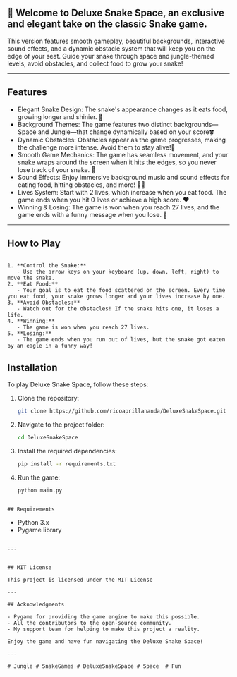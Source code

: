 ## 🐍 Welcome to Deluxe Snake Space, an exclusive and elegant take on the classic Snake game. 

This version features smooth gameplay, beautiful backgrounds, interactive sound effects, and a dynamic obstacle system that will keep you on the edge of your seat. Guide your snake through space and jungle-themed levels, avoid obstacles, and collect food to grow your snake!

---

## Features

- Elegant Snake Design: The snake's appearance changes as it eats food, growing longer and shinier. 🐍
- Background Themes: The game features two distinct backgrounds—Space and Jungle—that change dynamically based on your score🍀
- Dynamic Obstacles: Obstacles appear as the game progresses, making the challenge more intense. Avoid them to stay alive!🦅
- Smooth Game Mechanics: The game has seamless movement, and your snake wraps around the screen when it hits the edges, so you never lose track of your snake. 🗻
- Sound Effects: Enjoy immersive background music and sound effects for eating food, hitting obstacles, and more! 🎼🎵
- Lives System: Start with 2 lives, which increase when you eat food. The game ends when you hit 0 lives or achieve a high score. ❤
- Winning & Losing: The game is won when you reach 27 lives, and the game ends with a funny message when you lose. 🍷

---

## How to Play

```

1. **Control the Snake:**
   - Use the arrow keys on your keyboard (up, down, left, right) to move the snake.
2. **Eat Food:**
   - Your goal is to eat the food scattered on the screen. Every time you eat food, your snake grows longer and your lives increase by one.
3. **Avoid Obstacles:**
   - Watch out for the obstacles! If the snake hits one, it loses a life.
4. **Winning:**
   - The game is won when you reach 27 lives.
5. **Losing:**
   - The game ends when you run out of lives, but the snake got eaten by an eagle in a funny way!

```
  

## Installation

To play Deluxe Snake Space, follow these steps:

1. Clone the repository:

    ```bash
    git clone https://github.com/ricoaprillananda/DeluxeSnakeSpace.git
    ```

2. Navigate to the project folder:
    ```bash
    cd DeluxeSnakeSpace
    ```

3. Install the required dependencies:
    ```bash
    pip install -r requirements.txt
    ```

4. Run the game:
    ```bash
    python main.py

```

## Requirements

```
- Python 3.x
- Pygame library
```

---


## MIT License

This project is licensed under the MIT License

---

## Acknowledgments

- Pygame for providing the game engine to make this possible.
- All the contributors to the open-source community.
- My support team for helping to make this project a reality.

Enjoy the game and have fun navigating the Deluxe Snake Space!

---

# Jungle # SnakeGames # DeluxeSnakeSpace # Space  # Fun
